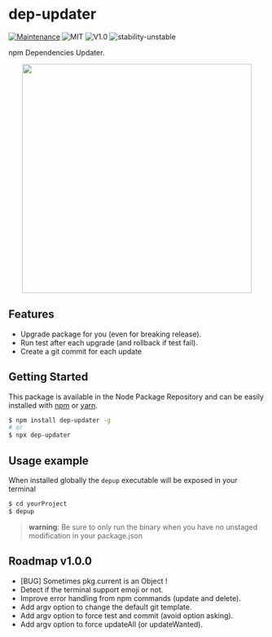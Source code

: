 # dep-updater
[![Maintenance](https://img.shields.io/badge/Maintained%3F-yes-green.svg)](https://github.com/fraxken/dep-updater/commit-activity)
![MIT](https://img.shields.io/github/license/mashape/apistatus.svg)
![V1.0](https://img.shields.io/badge/version-0.1.0-blue.svg)
![stability-unstable](https://img.shields.io/badge/stability-unstable-yellow.svg)

npm Dependencies Updater.

<p align="center">
    <img src="https://i.imgur.com/TaMxOrT.png" height="450">
</p>

## Features

- Upgrade package for you (even for breaking release).
- Run test after each upgrade (and rollback if test fail).
- Create a git commit for each update

## Getting Started

This package is available in the Node Package Repository and can be easily installed with [npm](https://docs.npmjs.com/getting-started/what-is-npm) or [yarn](https://yarnpkg.com).

```bash
$ npm install dep-updater -g
# or
$ npx dep-updater
```

## Usage example
When installed globally the `depup` executable will be exposed in your terminal

```bash
$ cd yourProject
$ depup
```

> **warning**: Be sure to only run the binary when you have no unstaged modification in your package.json

## Roadmap v1.0.0
- [BUG] Sometimes pkg.current is an Object !
- Detect if the terminal support emoji or not.
- Improve error handling from npm commands (update and delete).
- Add argv option to change the default git template.
- Add argv option to force test and commit (avoid option asking).
- Add argv option to force updateAll (or updateWanted).
